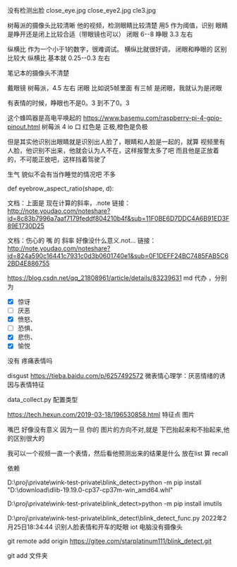没有检测出脸
close_eye.jpg
close_eye2.jpg
cle3.jpg

树莓派的摄像头比较清晰 他的视频，检测眼睛比较清楚
用5 作为阈值，识别 眼睛是睁开还是闭上比较合适（带眼镜也可以）
闭眼 6--8
睁眼 3.3 左右

纵横比 作为一个小于1的数字，很难调试。 横纵比就很好调， 闭眼和睁眼的
区别比较大
纵横比 基本就 0.25--0.3 左右

笔记本的摄像头不清楚


戴眼镜 树莓派，4.5 左右 闭眼
比如说5帧里面 有三帧 是闭眼，我就认为是闭眼

有表情的时候，睁眼也不是0。3 到不了0。3

这个蜂鸣器是高电平唤起的
https://www.basemu.com/raspberry-pi-4-gpio-pinout.html
树莓派 4 io 口
红色是 正极,橙色是负极

但是其实他识别出眼睛就是识别出人脸了，眼睛和人脸是一起的，就算
视频里有人脸，他识别不出来，他就会认为人不在，这样报警太多了吧
而且他是正放着的，不可能正放吧，这样挡着驾驶了

生气 貌似不会有当作睡觉的情况吧 不多

def eyebrow_aspect_ratio(shape, d):

文档：上面是 现在计算的斜率，.note
链接：http://note.youdao.com/noteshare?id=8c83b7996a7aaf7179feddf804210b4f&sub=11F0BE6D7DDC4A6B91ED3F89E1730D25

文档：伤心的 嘴 的 斜率 好像没什么意义.not...
链接：http://note.youdao.com/noteshare?id=824a590c16441c7931c0d3b0601740e1&sub=0F1DEFF24BC7485FAB5C62BD4E886755


https://blog.csdn.net/qq_21808961/article/details/83239631
md 代办
，分别为

- [x] 惊讶
- [ ] 厌恶
- [x] 愤怒、
- [ ] 恐惧、
- [x] 悲伤、
- [x] 愉悦

没有 疼痛表情吗

disgust
https://tieba.baidu.com/p/6257492572
微表情心理学：厌恶情绪的诱因与表情特征

data_collect.py
配置类型

https://tech.hexun.com/2019-03-18/196530858.html
特征点 图片

嘴巴 好像没有意义 因为一旦 你的 图片的方向不对,就是
下巴抬起来和不抬起来,他的区别很大的

我可以一个视频一直一个表情，然后看他预测出来的结果是什么 放在list 算 recall

依赖

D:\proj\private\wink-test-private\blink_detect>python -m pip install "D:\download\dlib-19.19.0-cp37-cp37m-win_amd64.whl"

D:\proj\private\wink-test-private\blink_detect>python -m pip install imutils

D:\proj\private\wink-test-private\blink_detect\blink_detect_func.py
2022年2月25日18:34:44
识别人脸表情和开车的眨眼
iot 电脑没有摄像头

git remote add origin https://gitee.com/starplatinum111/blink_detect.git

git add 文件夹